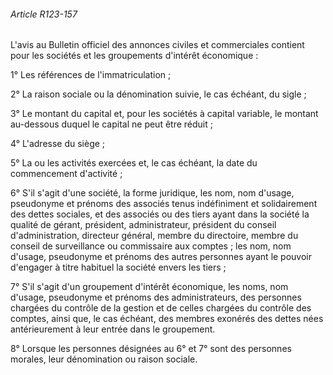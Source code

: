 ###### Article R123-157

L'avis au Bulletin officiel des annonces civiles et commerciales contient pour les sociétés et les groupements d'intérêt économique :

1° Les références de l'immatriculation ;

2° La raison sociale ou la dénomination suivie, le cas échéant, du sigle ;

3° Le montant du capital et, pour les sociétés à capital variable, le montant au-dessous duquel le capital ne peut être réduit ;

4° L'adresse du siège ;

5° La ou les activités exercées et, le cas échéant, la date du commencement d'activité ;

6° S'il s'agit d'une société, la forme juridique, les nom, nom d'usage, pseudonyme et prénoms des associés tenus indéfiniment et solidairement des dettes sociales, et des associés ou des tiers ayant dans la société la qualité de gérant, président, administrateur, président du conseil d'administration, directeur général, membre du directoire, membre du conseil de surveillance ou commissaire aux comptes ; les nom, nom d'usage, pseudonyme et prénoms des autres personnes ayant le pouvoir d'engager à titre habituel la société envers les tiers ;

7° S'il s'agit d'un groupement d'intérêt économique, les noms, nom d'usage, pseudonyme et prénoms des administrateurs, des personnes chargées du contrôle de la gestion et de celles chargées du contrôle des comptes, ainsi que, le cas échéant, des membres exonérés des dettes nées antérieurement à leur entrée dans le groupement.

8° Lorsque les personnes désignées au 6° et 7° sont des personnes morales, leur dénomination ou raison sociale.

